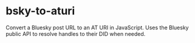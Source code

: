 # bsky-to-aturi
Convert a Bluesky post URL to an AT URI in JavaScript. Uses the Bluesky public API to resolve handles to their DID when needed.
